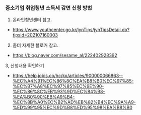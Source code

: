 ### 중소기업 취업청년 소득세 감면 신청 방법

1. 온라인청년센터 참고.
- https://www.youthcenter.go.kr/jynTips/jynTipsDetail.do?tipsId=202107160003

2. 좀더 자세한 블로거 참고.
- https://blog.naver.com/sesame_al/222402928392

3, 신청내용 확인하기
- https://help.jobis.co/hc/ko/articles/900000066863--%EC%A4%91%EC%86%8C%EA%B8%B0%EC%97%85-%EC%B7%A8%EC%97%85%EC%9E%90-%EC%86%8C%EB%93%9D%EC%84%B8-%EA%B0%90%EB%A9%B4-%EC%8B%A0%EC%B2%AD%EB%82%B4%EC%9A%A9-%ED%99%95%EC%9D%B8%ED%95%98%EA%B8%B0